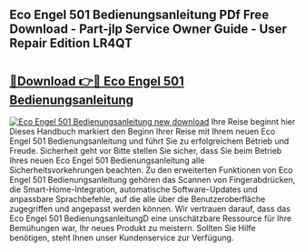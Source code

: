 ## Eco Engel 501 Bedienungsanleitung PDf Free Download - Part-jlp Service Owner Guide - User Repair Edition LR4QT

# <h2><a href="http://df0grs.blite.top/?on=Eco+Engel+501+Bedienungsanleitung">🔗Download 👉🔴 Eco Engel 501 Bedienungsanleitung</a></h2>

[![Eco Engel 501 Bedienungsanleitung new download](https://i.imgur.com/lujVjoI.png)](http://df0grs.blite.top/?on=Eco+Engel+501+Bedienungsanleitung)
Ihre Reise beginnt hier Dieses Handbuch markiert den Beginn Ihrer Reise mit Ihrem neuen Eco Engel 501 Bedienungsanleitung und führt Sie zu erfolgreichem Betrieb und Freude. Sicherheit geht vor Bitte stellen Sie sicher, dass Sie beim Betrieb Ihres neuen Eco Engel 501 Bedienungsanleitung alle Sicherheitsvorkehrungen beachten. Zu den erweiterten Funktionen von Eco Engel 501 Bedienungsanleitung gehören das Scannen von Fingerabdrücken, die Smart-Home-Integration, automatische Software-Updates und anpassbare Sprachbefehle, auf die alle über die Benutzeroberfläche zugegriffen und angepasst werden können. Wir vertrauen darauf, dass das Eco Engel 501 BedienungsanleitungD eine unschätzbare Ressource für Ihre Bemühungen war, Ihr neues Produkt zu meistern. Sollten Sie Hilfe benötigen, steht Ihnen unser Kundenservice zur Verfügung.
